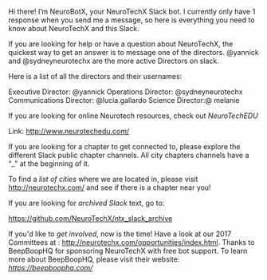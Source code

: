 Hi there! I’m NeuroBotX, your NeuroTechX Slack bot. I currently only have 1 response when you send me a message, so here is everything you need to know about NeuroTechX and this Slack.


If you are looking for help or have a question about NeuroTechX, the quickest way to get an answer is to message one of the directors. @yannick and @sydneyneurotechx are the more active Directors on slack.

Here is a list of all the directors and their usernames:

Executive Director: @yannick
Operations Director: @sydneyneurotechx
Communications Director: @lucia.gallardo
Science Director:@ melanie

If you are looking for online Neurotech  resources, check out *NeuroTechEDU*

Link: http://www.neurotechedu.com/

If you are looking for a chapter to get connected to, please explore the different Slack public chapter channels. All city chapters channels have a “_” at the beginning of it.

To find a *list of cities* where we are located in, please visit http://neurotechx.com/ and see if there is a chapter near you!

If you are looking for *archived Slack* text, go to:

https://github.com/NeuroTechX/ntx_slack_archive

If you'd like to *get involved*, now is the time! Have a look at our 2017 Committees at : http://neurotechx.com/opportunities/index.html.
Thanks to BeepBoopHQ for sponsoring NeuroTechX with free bot support. To learn more about BeepBoopHQ, please visit their website: *https://beepboophq.com/*
